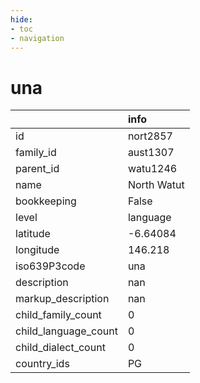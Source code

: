 ```yaml
---
hide:
- toc
- navigation
---
```

# una
|                      | info        |
|:---------------------|:------------|
| id                   | nort2857    |
| family_id            | aust1307    |
| parent_id            | watu1246    |
| name                 | North Watut |
| bookkeeping          | False       |
| level                | language    |
| latitude             | -6.64084    |
| longitude            | 146.218     |
| iso639P3code         | una         |
| description          | nan         |
| markup_description   | nan         |
| child_family_count   | 0           |
| child_language_count | 0           |
| child_dialect_count  | 0           |
| country_ids          | PG          |